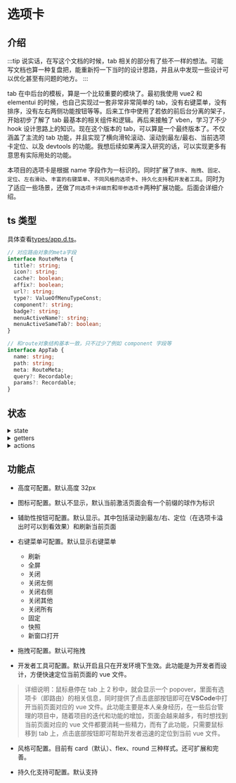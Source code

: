 # 选项卡

## 介绍

:::tip
说实话，在写这个文档的时候，tab 相关的部分有了些不一样的想法。可能写文档也算一种复盘把，能重新捋一下当时的设计思路，并且从中发现一些设计可以优化甚至有问题的地方。
:::

tab 在中后台的模板，算是一个比较重要的模块了。最初我使用 vue2 和 elementui 的时候，也自己实现过一套非常非常简单的 tab，没有右键菜单，没有排序，没有左右两侧功能按钮等等。后来工作中使用了若依的前后台分离的架子，开始初步了解了 tab 最基本的相关组件和逻辑。再后来接触了 vben，学习了不少 hook 设计思路上的知识。现在这个版本的 tab，可以算是一个最终版本了。不仅涵盖了主流的 tab 功能，并且实现了横向滑轮滚动、滚动到最左/最右、当前选项卡定位、以及 devtools 的功能。我想后续如果再深入研究的话，可以实现更多有意思有实际用处的功能。

本项目的选项卡是根据 name 字段作为一标识的。同时扩展了`排序`、`拖拽`、`固定`、`定位`、`左右滑动`、`丰富的右键菜单`、`不同风格的选项卡`、`持久化支持`和`开发者工具`。同时为了适应一些场景，还做了`同选项卡详细页`和`带参选项卡`两种扩展功能。后面会详细介绍。

## ts 类型

具体查看[types/app.d.ts](https://github.com/Zhaocl1997/walnut-admin-client/blob/naive-ui/types/app.d.ts)。

```ts
// 对应路由对象的meta字段
interface RouteMeta {
  title?: string;
  icon?: string;
  cache?: boolean;
  affix?: boolean;
  url?: string;
  type?: ValueOfMenuTypeConst;
  component?: string;
  badge?: string;
  menuActiveName?: string;
  menuActiveSameTab?: boolean;
}

// 和route对象结构基本一致，只不过少了例如 component 字段等
interface AppTab {
  name: string;
  path: string;
  meta: RouteMeta;
  query?: Recordable;
  params?: Recordable;
}
```

## 状态

<details>
<summary>state</summary>

- `tabs` 选项卡数组

- `visitedTabs` 访问过的选项卡数组缓存，用于新建选项卡时的逻辑处理问题

</details>

<details>
<summary>getters</summary>

</details>

<details>
<summary>actions</summary>

- `setTab` 通过索引重新给指定选项卡赋值

- `setTabs` 重新赋值整个 tabs

- `setVisitedTabs` 设置访问过的 tabs

- `createTabByRoute` 根据 route 对象构建 tab 对象

- `createTabs` 新建 tab，即往 tabs 数组中 push 或 unshift 新的选项卡。函数为了适应[menuActiveName](/guide/deep/menu#menuActiveName)配置项，内部多了两段处理相应逻辑的代码。函数最后会调用`setVisitedTabs`来设置访问过的 tabs

- `deleteTabsByNameList` 根据 name 集合 filter 掉不想要的 tab

- `deleteTabs` 根据 name 删除选项卡，包含`删除自己`、`删除其他`、`删除所有`、`删除右边`和`删除左边`

- `clearTabs` 清空状态，一般用于退出登录

- `changeTabOrder` 根据新旧索引改变选项卡顺序

- `sortTabs` 根据是否固定排序，用于固定了某个选项卡后把其位置提到最前面

- `goTab` 点击 tab 时的跳转函数，可带 params 参数或者 query 参数

- `initAffixedTabs` 初始化需要固定的选项卡。用于在构建好`菜单`后把默认`affix`的选项卡`unshift`到 tabs 数组中

- `leaveRoomForTabs` 实际就是个函数，不涉及到状态处理。用于电脑端选项卡过多时的美观

</details>

## 功能点

- 高度可配置。默认高度 32px

- 图标可配置。默认不显示，默认当前激活页面会有一个前缀的球作为标识

- 辅助性按钮可配置。默认显示。其中包括滚动到最左/右、定位（在选项卡溢出时可以到看效果）和刷新当前页面

- 右键菜单可配置。默认显示右键菜单

  - 刷新
  - 全屏
  - 关闭
  - 关闭左侧
  - 关闭右侧
  - 关闭其他
  - 关闭所有
  - 固定
  - 快照
  - 新窗口打开

- 拖拽可配置。默认可拖拽

- 开发者工具可配置。默认开启且只在开发环境下生效。此功能是为开发者而设计，方便快速定位当前页面的 vue 文件。

> 详细说明：鼠标悬停在 tab 上 2 秒中，就会显示一个 popover，里面有选项卡（即路由）的相关信息，同时提供了点击底部按钮即可在**VSCode**中打开当前页面对应的 vue 文件。此功能主要是本人亲身经历，在一些后台管理的项目中，随着项目的迭代和功能的增加，页面会越来越多，有时想找到当前页面对应的 vue 文件都要消耗一些精力，而有了此功能，只需要鼠标移到 tab 上，点击底部按钮即可帮助开发者迅速的定位到当前 vue 文件。

- 风格可配置。目前有 card（默认）、flex、round 三种样式。还可扩展和完善。

- 持久化支持可配置。默认支持
